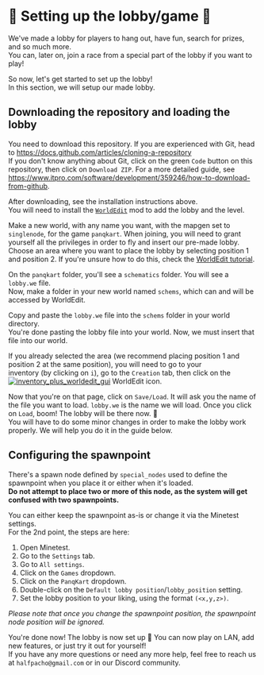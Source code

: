 # 🏰 Setting up the lobby/game 🏰

We've made a lobby for players to hang out, have fun, search for prizes, and so much more.\
You can, later on, join a race from a special part of the lobby if you want to play!

So now, let's get started to set up the lobby!\
In this section, we will setup our made lobby.

## Downloading the repository and loading the lobby

You need to download this repository. If you are experienced with Git, head to <https://docs.github.com/articles/cloning-a-repository>\
If you don't know anything about Git, click on the green `Code` button on this repository, then click on `Download ZIP`. For a more detailed guide, see <https://www.itpro.com/software/development/359246/how-to-download-from-github>.

After downloading, see the installation instructions above.\
You will need to install the [`WorldEdit`](https://github.com/Uberi/Minetest-WorldEdit) mod to add the lobby and the level.

Make a new world, with any name you want, with the mapgen set to `singlenode`, for the game `panqkart`. When joining, you will need to grant yourself all the privileges in order to fly and insert our pre-made lobby. Choose an area where you want to place the lobby by selecting position 1 and position 2. If you're unsure how to do this, check the [WorldEdit tutorial](https://github.com/Uberi/Minetest-WorldEdit/blob/master/Tutorial.md).

On the `panqkart` folder, you'll see a `schematics` folder. You will see a `lobby.we` file.\
Now, make a folder in your new world named `schems`, which can and will be accessed by WorldEdit.

Copy and paste the `lobby.we` file into the `schems` folder in your world directory.\
You're done pasting the lobby file into your world. Now, we must insert that file into our world.

If you already selected the area (we recommend placing position 1 and position 2 at the same position), you will need to go to your<br> inventory (by clicking on `i`), go to the `Creation` tab, then click on the [![inventory_plus_worldedit_gui](https://user-images.githubusercontent.com/51391473/171032521-cd536e49-e3f0-4784-95a1-5b6917a21fe4.png)](https://github.com/Uberi/Minetest-WorldEdit/blob/master/worldedit_gui/textures/inventory_plus_worldedit_gui.png)
 WorldEdit icon.

Now that you're on that page, click on `Save/Load`. It will ask you the name of the file you want to load. `lobby.we` is the name we will load. Once you click on `Load`, boom! The lobby will be there now. 🎉<br>
You will have to do some minor changes in order to make the lobby work properly. We will help you do it in the guide below.

## Configuring the spawnpoint

There's a spawn node defined by `special_nodes` used to define the spawnpoint when you place it or either when it's loaded.\
**Do not attempt to place two or more of this node, as the system will get confused with two spawnpoints.**

You can either keep the spawnpoint as-is or change it via the Minetest settings.\
For the 2nd point, the steps are here:

1. Open Minetest.
2. Go to the `Settings` tab.
3. Go to `All settings`.
4. Click on the `Games` dropdown.
5. Click on the `PanqKart` dropdown.
6. Double-click on the `Default lobby position`/`lobby_position` setting.
7. Set the lobby position to your liking, using the format `(<x,y,z>)`.

_Please note that once you change the spawnpoint position, the spawnpoint node position will be ignored._

You're done now! The lobby is now set up 🎉 You can now play on LAN, add new features, or just try it out for yourself!\
If you have any more questions or need any more help, feel free to reach us at `halfpacho@gmail.com` or in our Discord community.
